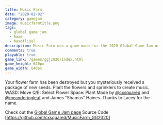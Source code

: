 ```yaml
---
title: Music Farm
date: "2020-02-02"
category: gamejam
image: musicfarmtitle.png
tags: 
  - global game jam
  - haxe
  - haxeflixel
description: Music Farm was a game made for the 2020 Global Game Jam using Haxeflixel
comments: true
playable: true
game_link: /games/ggj2020/index.html
game_height: 640px
game_width: 640px 
---
```


Your flower farm has been destroyed but you mysteriously received a package of new seeds. Plant the flowers and sprinklers to create music. WASD: Move Q/E: Select Flower Space: Plant Made by [@cxsquared](https://mastodon.gamedev.place/@cxsquared) and [@meanderingleaf](https://twitter.com/meanderingleaf) and James "Shamus" Haines. Thanks to Lacey for the name.

Check out the [Global Game Jam page](https://globalgamejam.org/2020/games/music-farm-3)
Source Code [https://github.com/cxsquared/MusicFarm_GG2020]
